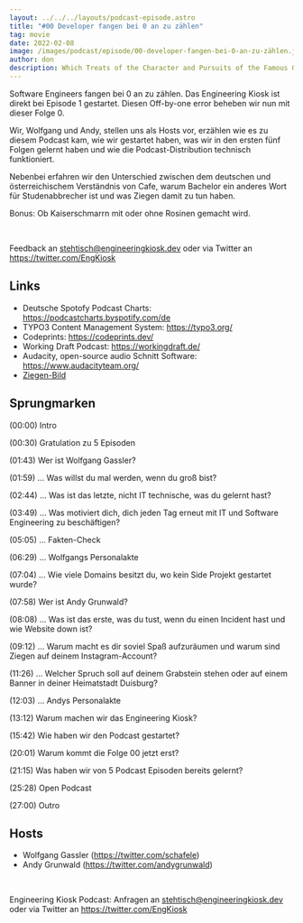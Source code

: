 ```yaml
---
layout: ../../../layouts/podcast-episode.astro
title: "#00 Developer fangen bei 0 an zu zählen"
tag: movie
date: 2022-02-08
image: /images/podcast/episode/00-developer-fangen-bei-0-an-zu-zählen.jpg
author: don
description: Which Treats of the Character and Pursuits of the Famous Gentleman Don Quixote of La Mancha
---
```


<p><span>Software Engineers fangen bei 0 an zu zählen. Das Engineering Kiosk ist direkt bei Episode 1 gestartet. Diesen Off-by-one error beheben wir nun mit dieser Folge 0.</span></p><p><span>Wir, Wolfgang und Andy, stellen uns als Hosts vor, erzählen wie es zu diesem Podcast kam, wie wir gestartet haben, was wir in den ersten fünf Folgen gelernt haben und wie die Podcast-Distribution technisch funktioniert.</span></p><p><span>Nebenbei erfahren wir den Unterschied zwischen dem deutschen und österreichischem Verständnis von Cafe, warum Bachelor ein anderes Wort für Studenabbrecher ist und was Ziegen damit zu tun haben.</span></p><p><span>Bonus: Ob Kaiserschmarrn mit oder ohne Rosinen gemacht wird.</span></p><p><br></p><p><span>Feedback an </span><a href="mailto:stehtisch@engineeringkiosk.dev" rel="nofollow">stehtisch@engineeringkiosk.dev</a><span> oder via Twitter an </span><a href="https://twitter.com/EngKiosk" rel="nofollow">https://twitter.com/EngKiosk</a></p><h2><strong>Links</strong></h2><ul><li><span>Deutsche Spotofy Podcast Charts: </span><a href="https://podcastcharts.byspotify.com/de" rel="nofollow">https://podcastcharts.byspotify.com/de</a></li><li><span>TYPO3 Content Management System: </span><a href="https://typo3.org/" rel="nofollow">https://typo3.org/</a></li><li><span>Codeprints: </span><a href="https://codeprints.dev/" rel="nofollow">https://codeprints.dev/</a></li><li><span>Working Draft Podcast: </span><a href="https://workingdraft.de/" rel="nofollow">https://workingdraft.de/</a></li><li><span>Audacity, open-source audio Schnitt Software: </span><a href="https://www.audacityteam.org/" rel="nofollow">https://www.audacityteam.org/</a></li><li><a href="https://scontent-ber1-1.cdninstagram.com/v/t51.2885-15/e35/33559529_1922740234443194_4987014148043833344_n.jpg?_nc_cat=102&_nc_ht=scontent-ber1-1.cdninstagram.com&_nc_ohc=u81to9-Eir4AX_eG9dv&_nc_sid=30a2e&ccb=7-4&edm=ALQROFkBAAAA&ig_cache_key=MTc5MjA1ODc4MzQyMjYyMDQ0NQ%3D%3D.2-ccb7-4&oe=6208074E&oh=00_AT_C5NJ9mkCP_-yvs5jcCQozb1cUgfIuJpS-clSBPqWFHw" rel="nofollow">Ziegen-Bild</a><span> </span></li></ul><h2><span>Sprungmarken</span></h2><p><span>(00:00) Intro</span></p><p><span>(00:30) Gratulation zu 5 Episoden</span></p><p><span>(01:43) Wer ist Wolfgang Gassler?</span></p><p><span>(01:59) ... Was willst du mal werden, wenn du groß bist?</span></p><p><span>(02:44) ... Was ist das letzte, nicht IT technische, was du gelernt hast?</span></p><p><span>(03:49) ... Was motiviert dich, dich jeden Tag erneut mit IT und Software Engineering zu beschäftigen?</span></p><p><span>(05:05) ... Fakten-Check</span></p><p><span>(06:29) ... Wolfgangs Personalakte</span></p><p><span>(07:04) ... Wie viele Domains besitzt du, wo kein Side Projekt gestartet wurde?</span></p><p><span>(07:58) Wer ist Andy Grunwald?</span></p><p><span>(08:08) ... Was ist das erste, was du tust, wenn du einen Incident hast und wie Website down ist?</span></p><p><span>(09:12) ... Warum macht es dir soviel Spaß aufzuräumen und warum sind Ziegen auf deinem Instagram-Account?</span></p><p><span>(11:26) ... Welcher Spruch soll auf deinem Grabstein stehen oder auf einem Banner in deiner Heimatstadt Duisburg?</span></p><p><span>(12:03) ... Andys Personalakte</span></p><p><span>(13:12) Warum machen wir das Engineering Kiosk?</span></p><p><span>(15:42) Wie haben wir den Podcast gestartet?</span></p><p><span>(20:01) Warum kommt die Folge 00 jetzt erst?</span></p><p><span>(21:15) Was haben wir von 5 Podcast Episoden bereits gelernt?</span></p><p><span>(25:28) Open Podcast</span></p><p><span>(27:00) Outro</span></p><h2><span>Hosts</span></h2><ul><li><span>Wolfgang Gassler (</span><a href="https://twitter.com/schafele" rel="nofollow">https://twitter.com/schafele</a><span>)</span></li><li><span>Andy Grunwald (</span><a href="https://twitter.com/andygrunwald" rel="nofollow">https://twitter.com/andygrunwald</a><span>)</span></li></ul><p><br></p><p><span>Engineering Kiosk Podcast: Anfragen an </span><a href="http://stehtisch@engineeringkiosk.dev" rel="nofollow">stehtisch@engineeringkiosk.dev</a><span> oder via Twitter an </span><a href="https://twitter.com/EngKiosk" rel="nofollow">https://twitter.com/EngKiosk</a><span> </span></p>